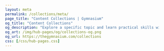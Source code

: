 ```yaml
---
layout: meta
permalink: /collections/meta/
page_title: "Content Collections | Gymnasium"
og_title: "Content Collections"
og_description: "Explore a specific topic and learn practical skills with free courses, tutorials, and resources."
og_art: /img/hub-pages/og/collections-og.png
og_url: https://thegymnasium.com/collections
css: [/css/hub-pages.css]
---
```

